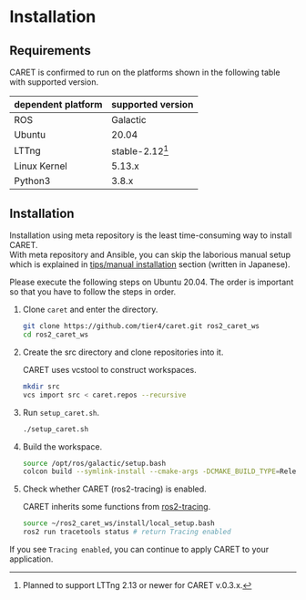 # Installation

## Requirements

CARET is confirmed to run on the platforms shown in the following table with supported version.

| dependent platform | supported version |
| ------------------ | ----------------- |
| ROS                | Galactic          |
| Ubuntu             | 20.04             |
| LTTng              | stable-2.12[^1]   |
| Linux Kernel       | 5.13.x            |
| Python3            | 3.8.x             |

[^1]: Planned to support LTTng 2.13 or newer for CARET v.0.3.x.

## Installation

Installation using meta repository is the least time-consuming way to install CARET.  
With meta repository and Ansible, you can skip the laborious manual setup which is explained in [tips/manual installation](../tips/manual_installation.md) section (written in Japanese).

Please execute the following steps on Ubuntu 20.04. The order is important so that you have to follow the steps in order.

1. Clone `caret` and enter the directory.

   ```bash
   git clone https://github.com/tier4/caret.git ros2_caret_ws
   cd ros2_caret_ws
   ```

2. Create the src directory and clone repositories into it.

   CARET uses vcstool to construct workspaces.

   ```bash
   mkdir src
   vcs import src < caret.repos --recursive
   ```

3. Run `setup_caret.sh`.

   ```bash
   ./setup_caret.sh
   ```

4. Build the workspace.

   ```bash
   source /opt/ros/galactic/setup.bash
   colcon build --symlink-install --cmake-args -DCMAKE_BUILD_TYPE=Release
   ```

5. Check whether CARET (ros2-tracing) is enabled.

   CARET inherits some functions from [ros2-tracing](https://gitlab.com/ros-tracing/ros2_tracing).

   ```bash
   source ~/ros2_caret_ws/install/local_setup.bash
   ros2 run tracetools status # return Tracing enabled
   ```

If you see `Tracing enabled`, you can continue to apply CARET to your application.
